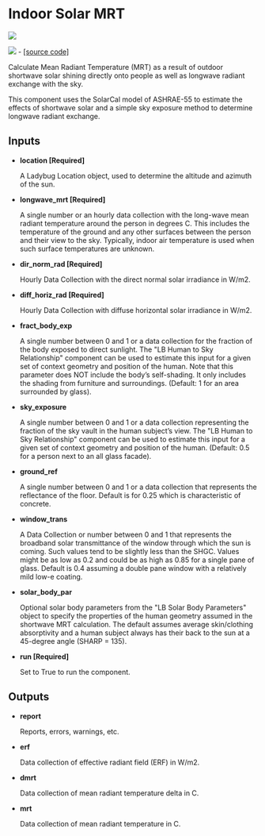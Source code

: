 # Indoor Solar MRT

![](../../images/components/Indoor\_Solar\_MRT.png)

![](../../images/icons/Indoor\_Solar\_MRT.png) - [\[source code\]](https://github.com/ladybug-tools/ladybug-grasshopper/blob/master/ladybug\_grasshopper/src/LB%20Indoor%20Solar%20MRT.py)

Calculate Mean Radiant Temperature (MRT) as a result of outdoor shortwave solar shining directly onto people as well as longwave radiant exchange with the sky.

This component uses the SolarCal model of ASHRAE-55 to estimate the effects of shortwave solar and a simple sky exposure method to determine longwave radiant exchange.

## Inputs

*   **location \[Required]**

    A Ladybug Location object, used to determine the altitude and azimuth of the sun.&#x20;
*   **longwave\_mrt \[Required]**

    A single number or an hourly data collection with the long-wave mean radiant temperature around the person in degrees C. This includes the temperature of the ground and any other surfaces between the person and their view to the sky. Typically, indoor air temperature is used when such surface temperatures are unknown.&#x20;
*   **dir\_norm\_rad \[Required]**

    Hourly Data Collection with the direct normal solar irradiance in W/m2.&#x20;
*   **diff\_horiz\_rad \[Required]**

    Hourly Data Collection with diffuse horizontal solar irradiance in W/m2.&#x20;
*   **fract\_body\_exp**

    A single number between 0 and 1 or a data collection for the fraction of the body exposed to direct sunlight. The "LB Human to Sky Relationship" component can be used to estimate this input for a given set of context geometry and position of the human. Note that this parameter does NOT include the body’s self-shading. It only includes the shading from furniture and surroundings. (Default: 1 for an area surrounded by glass).&#x20;
*   **sky\_exposure**

    A single number between 0 and 1 or a data collection representing the fraction of the sky vault in the human subject’s view. The "LB Human to Sky Relationship" component can be used to estimate this input for a given set of context geometry and position of the human. (Default: 0.5 for a person next to an all glass facade).&#x20;
*   **ground\_ref**

    A single number between 0 and 1 or a data collection that represents the reflectance of the floor. Default is for 0.25 which is characteristic of concrete.&#x20;
*   **window\_trans**

    A Data Collection or number between 0 and 1 that represents the broadband solar transmittance of the window through which the sun is coming. Such values tend to be slightly less than the SHGC. Values might be as low as 0.2 and could be as high as 0.85 for a single pane of glass. Default is 0.4 assuming a double pane window with a relatively mild low-e coating.&#x20;
*   **solar\_body\_par**

    Optional solar body parameters from the "LB Solar Body Parameters" object to specify the properties of the human geometry assumed in the shortwave MRT calculation. The default assumes average skin/clothing absorptivity and a human subject always has their back to the sun at a 45-degree angle (SHARP = 135).&#x20;
*   **run \[Required]**

    Set to True to run the component.&#x20;

## Outputs

*   **report**

    Reports, errors, warnings, etc.&#x20;
*   **erf**

    Data collection of effective radiant field (ERF) in W/m2.&#x20;
*   **dmrt**

    Data collection of mean radiant temperature delta in C.&#x20;
*   **mrt**

    Data collection of mean radiant temperature in C.&#x20;
